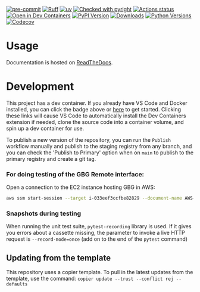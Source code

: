 [![pre-commit](https://img.shields.io/badge/pre--commit-enabled-brightgreen?logo=pre-commit&logoColor=white)](https://github.com/pre-commit/pre-commit)
[![Ruff](https://img.shields.io/endpoint?url=https://raw.githubusercontent.com/astral-sh/ruff/main/assets/badge/v2.json)](https://github.com/astral-sh/ruff)
[![uv](https://img.shields.io/endpoint?url=https://raw.githubusercontent.com/astral-sh/uv/main/assets/badge/v0.json)](https://github.com/astral-sh/uv)
[![Checked with pyright](https://microsoft.github.io/pyright/img/pyright_badge.svg)](https://microsoft.github.io/pyright/)
[![Actions status](https://github.com/lab-sync/gbg-remote-sdk/actions/workflows/ci.yaml/badge.svg?branch=main)](https://github.com/lab-sync/gbg-remote-sdk/actions)
[![Open in Dev Containers](https://img.shields.io/static/v1?label=Dev%20Containers&message=Open&color=blue)](https://vscode.dev/redirect?url=vscode://ms-vscode-remote.remote-containers/cloneInVolume?url=https://github.com/lab-sync/gbg-remote-sdk)
[![PyPI Version](https://img.shields.io/pypi/v/gbg-remote-sdk.svg)](https://pypi.org/project/gbg-remote-sdk/)
[![Downloads](https://pepy.tech/badge/gbg-remote-sdk)](https://pepy.tech/project/gbg-remote-sdk)
[![Python Versions](https://img.shields.io/pypi/pyversions/gbg-remote-sdk.svg)](https://pypi.org/project/gbg-remote-sdk/)
[![Codecov](https://codecov.io/gh/lab-sync/gbg-remote-sdk/branch/main/graph/badge.svg)](https://codecov.io/gh/lab-sync/gbg-remote-sdk)

# Usage
Documentation is hosted on [ReadTheDocs](https://gbg-remote-sdk.readthedocs.io/en/latest/?badge=latest).

# Development
This project has a dev container. If you already have VS Code and Docker installed, you can click the badge above or [here](https://vscode.dev/redirect?url=vscode://ms-vscode-remote.remote-containers/cloneInVolume?url=https://github.com/lab-sync/gbg-remote-sdk) to get started. Clicking these links will cause VS Code to automatically install the Dev Containers extension if needed, clone the source code into a container volume, and spin up a dev container for use.

To publish a new version of the repository, you can run the `Publish` workflow manually and publish to the staging registry from any branch, and you can check the 'Publish to Primary' option when on `main` to publish to the primary registry and create a git tag.

### For doing testing of the GBG Remote interface:
Open a connection to the EC2 instance hosting GBG in AWS:
```bash
aws ssm start-session --target i-033eef3ccfbe82829 --document-name AWS-StartPortForwardingSession --parameters '{"portNumber":["8080"],"localPortNumber":["8080"]}'
```

### Snapshots during testing
When running the unit test suite, `pytest-recording` library is used. If it gives you errors about a cassette missing, the parameter to invoke a live HTTP request is `--record-mode=once` (add on to the end of the `pytest` command)



## Updating from the template
This repository uses a copier template. To pull in the latest updates from the template, use the command:
`copier update --trust --conflict rej --defaults`
